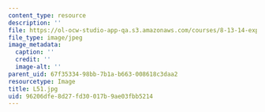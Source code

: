 ```yaml
---
content_type: resource
description: ''
file: https://ol-ocw-studio-app-qa.s3.amazonaws.com/courses/8-13-14-experimental-physics-i-ii-junior-lab-fall-2016-spring-2017/96206dfe8d27fd30017b9ae03fbb5214_L51.jpg
file_type: image/jpeg
image_metadata:
  caption: ''
  credit: ''
  image-alt: ''
parent_uid: 67f35334-98bb-7b1a-b663-008618c3daa2
resourcetype: Image
title: L51.jpg
uid: 96206dfe-8d27-fd30-017b-9ae03fbb5214
---
```

